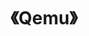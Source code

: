 ---
title: "《Qemu》"
menu:
  main:
    identifier: "qemu"
    parent: "virtualization"
    name: "Qemu"
    weight: 1
---